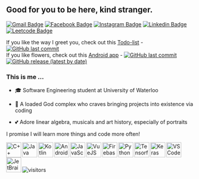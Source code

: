 ## Good for you to be here, kind stranger.

[![Gmail Badge](https://img.shields.io/badge/-Email-c14438?style=plastic&logo=Gmail&logoColor=white&link=mailto:jennytai3221@gmail.com)](jennytai3221@gmail.com)
[![Facebook Badge](https://img.shields.io/badge/-Facebook-blue?style=plastic&logo=Facebook&logoColor=white&link=https://www.facebook.com/in/jennytai1223/)](https://www.facebook.com/in/jennytai1223/)
[![Instagram Badge](https://img.shields.io/badge/-Instagram-purple?style=plastic&logo=instagram&logoColor=white&link=https://www.instagram.com/aegerita/)](https://www.instagram.com/aegerita/)
[![Linkedin Badge](https://img.shields.io/badge/-Linkedin-blue?style=plastic&logo=Linkedin&logoColor=white&link=https://www.linkedin.com/in/jenny-tai/)](https://www.linkedin.com/in/jenny-tai/)
[![Leetcode Badge](https://img.shields.io/badge/-Leetcode-gray?style=plastic&logo=Leetcode&logoColor=white&link=https://leetcode.com/aegerita/)](https://leetcode.com/aegerita/)

If you like the way I greet you, check out this [Todo-list](https://aegerita-todo.netlify.app/) - [![GitHub last commit](https://img.shields.io/github/last-commit/aegerita/Vue-TodoList)](https://github.com/aegerita/Vue-TodoList) <br>
If you like flowers, check out this [Android app](https://play.google.com/store/apps/details?id=com.aegerita.spot_a_flower) - [![GitHub last commit](https://img.shields.io/github/last-commit/aegerita/Spot-A-Flower)](https://github.com/aegerita/Spot-A-Flower) [![GitHub release (latest by date)](https://img.shields.io/github/v/release/aegerita/Spot-A-Flower)](https://github.com/aegerita/Spot-A-Flower/releases/tag/v1.0)

### This is me ...

*  🎓  Software Engineering student at University of Waterloo 

*  👀  A loaded God complex who craves bringing projects into existence via coding

* 💕  Adore linear algebra, musicals and art history, especially of portraits

I promise I will learn more things and code more often!

<img align="left" src="https://simpleicons.org/icons/cplusplus.svg" alt="C++" height="40px" />
<img align="left" src="https://simpleicons.org/icons/java.svg" alt="Java" height="40px" />
<img align="left" src="https://simpleicons.org/icons/kotlin.svg" alt="Kotlin" height="40px" />
<img align="left" src="https://simpleicons.org/icons/android.svg" alt="Android" height="40px" />
<img align="left" src="https://simpleicons.org/icons/javascript.svg" alt="JavaScript" height="40px" />
<img align="left" src="https://simpleicons.org/icons/vue-dot-js.svg" alt="VueJS" height="40px" />
<img align="left" src="https://simpleicons.org/icons/firebase.svg" alt="Firebase" height="40px" />
<img align="left" src="https://simpleicons.org/icons/python.svg" alt="Python" height="40px" />
<img align="left" src="https://simpleicons.org/icons/tensorflow.svg" alt="Tensorflow" height="40px" />
<img align="left" src="https://simpleicons.org/icons/keras.svg" alt="Keras" height="40px" />
<img align="left" src="https://simpleicons.org/icons/visualstudiocode.svg" alt="VSCode" height="40px" />
<img align="left" src="https://simpleicons.org/icons/jetbrains.svg" alt="JetBrains Tools" height="40px" />
 
<br> 
<br>
<br>

![visitors](https://visitor-badge.laobi.icu/badge?page_id=aegerita)
